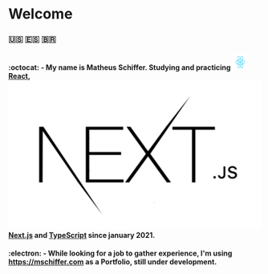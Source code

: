 # Welcome

### :us: :es: :brazil:

#### :octocat: - My name is **Matheus Schiffer**. Studying and practicing **<img src="React.svg" width="32px" height="32px"/>[React](https://www.reactjs.org), <img src="next.svg" />[Next.js](https://nextjs.org/) and [TypeScript](https://www.typescriptlang.org/)** since january 2021.

#### :electron: - While looking for a job to gather experience, I'm using https://mschiffer.com as a Portfolio, still under development.

